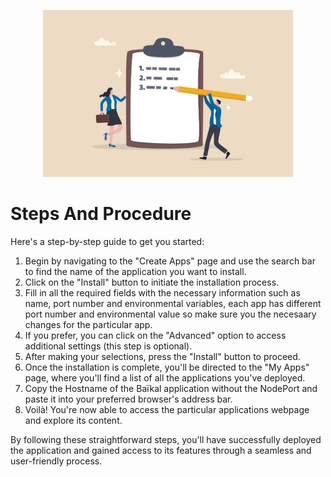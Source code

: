 <p align="center">
  <img src="/img/dwdww.png" alt="Alt Text" width="400"/>
</p>

# Steps And Procedure

 Here's a step-by-step guide to get you started:

1. Begin by navigating to the "Create Apps" page and use the search bar to find the  name of the  application you want to install.
2. Click on the "Install" button to initiate the installation process.
3. Fill in all the required fields with the necessary information such as name, port number and environmental variables, each app has different port number and environmental value so make sure you the necesaary changes for the particular app.
4. If you prefer, you can click on the "Advanced" option to access additional settings (this step is optional).
5. After making your selections, press the "Install" button to proceed.
6. Once the installation is complete, you'll be directed to the "My Apps" page, where you'll find a list of all the applications you've deployed.
7. Copy the Hostname of the Baïkal  application without the NodePort and paste it into your preferred browser's address bar.
8. Voilà! You're now able to access the particular applications webpage and explore its content.

By following these straightforward steps, you'll have successfully deployed the  application and gained access to its features through a seamless and user-friendly process.